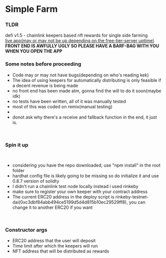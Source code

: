<h1>Simple Farm</h1>

<h3>TLDR</h3>
    defi v1.5 - chainlink keepers based nft rewards for single side farming
<br/>
<a href="https://inquisitive-valkyrie-4cfea1.netlify.app/">live app(may or may not be up depending on the free-tier-server uptime) </a>
<br/>
<b>
FRONT END IS AWFULLY UGLY SO PLEASE HAVE A BARF-BAG WITH YOU WHEN YOU OPEN THE APP
</b>
<br/>
<h3> Some notes before proceeding
</h3>
<ul>
<li>Code may or may not have bugs(depending on who's reading kek)</li>
<li>The idea of using keepers for automatically distributing is only feasible if a decent revenue is being made</li>
<li>
no front end has been made atm, gonna find the will to do it soon(maybe idk)
</li>
<li>no tests have been written, all of it was manually tested</li>
<li>
most of this was coded on remix(manual testing)
</li>
<li>
</li>
<li>
donot ask why there's a receive and fallback function in the end, it just is.</li>

</ul>
<br/>
<h3>
Spin it up
</h3>
<br/>
<ul>
<li>
considering you have the repo downloaded, use "npm install" in the root folder
</li>
<li>
hardhat config file is likely going to be missing so do initialize it and use 0.8.7 version of solidty
</li>
<li>
I didn't run a chainlink test node locally instead i used rinkeby
</li>
<li>
make sure to register your own keeper with your contract address</li>
<li>
    The current ERC20 address in the deploy script is rinkeby-testnet-dai(0xc3dbf84abb494ce5199d5d4d815b10ec29529ff8), you can change it to another ERC20 if you want
</li>
</ul>

<br/>
<h3>
Constructor args
</h3>
<ul>
<li>ERC20 address that the user will deposit</li>
<li>Time limit after which the keepers will run</li>
<li>NFT address that will be distributed as rewards</li>
</ul>
<br/>
